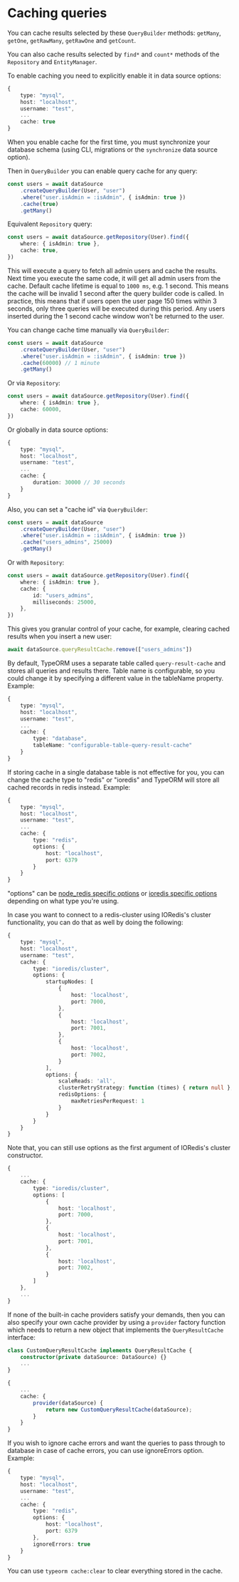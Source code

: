 # Caching queries

You can cache results selected by these `QueryBuilder` methods: `getMany`, `getOne`, `getRawMany`, `getRawOne` and `getCount`.

You can also cache results selected by `find*` and `count*` methods of the `Repository` and `EntityManager`.

To enable caching you need to explicitly enable it in data source options:

```typescript
{
    type: "mysql",
    host: "localhost",
    username: "test",
    ...
    cache: true
}
```

When you enable cache for the first time,
you must synchronize your database schema (using CLI, migrations or the `synchronize` data source option).

Then in `QueryBuilder` you can enable query cache for any query:

```typescript
const users = await dataSource
    .createQueryBuilder(User, "user")
    .where("user.isAdmin = :isAdmin", { isAdmin: true })
    .cache(true)
    .getMany()
```

Equivalent `Repository` query:

```typescript
const users = await dataSource.getRepository(User).find({
    where: { isAdmin: true },
    cache: true,
})
```

This will execute a query to fetch all admin users and cache the results.
Next time you execute the same code, it will get all admin users from the cache.
Default cache lifetime is equal to `1000 ms`, e.g. 1 second.
This means the cache will be invalid 1 second after the query builder code is called.
In practice, this means that if users open the user page 150 times within 3 seconds, only three queries will be executed during this period.
Any users inserted during the 1 second cache window won't be returned to the user.

You can change cache time manually via `QueryBuilder`:

```typescript
const users = await dataSource
    .createQueryBuilder(User, "user")
    .where("user.isAdmin = :isAdmin", { isAdmin: true })
    .cache(60000) // 1 minute
    .getMany()
```

Or via `Repository`:

```typescript
const users = await dataSource.getRepository(User).find({
    where: { isAdmin: true },
    cache: 60000,
})
```

Or globally in data source options:

```typescript
{
    type: "mysql",
    host: "localhost",
    username: "test",
    ...
    cache: {
        duration: 30000 // 30 seconds
    }
}
```

Also, you can set a "cache id" via `QueryBuilder`:

```typescript
const users = await dataSource
    .createQueryBuilder(User, "user")
    .where("user.isAdmin = :isAdmin", { isAdmin: true })
    .cache("users_admins", 25000)
    .getMany()
```

Or with `Repository`:

```typescript
const users = await dataSource.getRepository(User).find({
    where: { isAdmin: true },
    cache: {
        id: "users_admins",
        milliseconds: 25000,
    },
})
```

This gives you granular control of your cache,
for example, clearing cached results when you insert a new user:

```typescript
await dataSource.queryResultCache.remove(["users_admins"])
```

By default, TypeORM uses a separate table called `query-result-cache` and stores all queries and results there.
Table name is configurable, so you could change it by specifying a different value in the tableName property.
Example:

```typescript
{
    type: "mysql",
    host: "localhost",
    username: "test",
    ...
    cache: {
        type: "database",
        tableName: "configurable-table-query-result-cache"
    }
}
```

If storing cache in a single database table is not effective for you,
you can change the cache type to "redis" or "ioredis" and TypeORM will store all cached records in redis instead.
Example:

```typescript
{
    type: "mysql",
    host: "localhost",
    username: "test",
    ...
    cache: {
        type: "redis",
        options: {
            host: "localhost",
            port: 6379
        }
    }
}
```

"options" can be [node_redis specific options](https://github.com/redis/node-redis/blob/master/docs/client-configuration.md) or [ioredis specific options](https://github.com/luin/ioredis/blob/master/API.md#new-redisport-host-options) depending on what type you're using.

In case you want to connect to a redis-cluster using IORedis's cluster functionality, you can do that as well by doing the following:

```typescript
{
    type: "mysql",
    host: "localhost",
    username: "test",
    cache: {
        type: "ioredis/cluster",
        options: {
            startupNodes: [
                {
                    host: 'localhost',
                    port: 7000,
                },
                {
                    host: 'localhost',
                    port: 7001,
                },
                {
                    host: 'localhost',
                    port: 7002,
                }
            ],
            options: {
                scaleReads: 'all',
                clusterRetryStrategy: function (times) { return null },
                redisOptions: {
                    maxRetriesPerRequest: 1
                }
            }
        }
    }
}
```

Note that, you can still use options as the first argument of IORedis's cluster constructor.

```typescript
{
    ...
    cache: {
        type: "ioredis/cluster",
        options: [
            {
                host: 'localhost',
                port: 7000,
            },
            {
                host: 'localhost',
                port: 7001,
            },
            {
                host: 'localhost',
                port: 7002,
            }
        ]
    },
    ...
}
```

If none of the built-in cache providers satisfy your demands, then you can also specify your own cache provider by using a `provider` factory function which needs to return a new object that implements the `QueryResultCache` interface:

```typescript
class CustomQueryResultCache implements QueryResultCache {
    constructor(private dataSource: DataSource) {}
    ...
}
```

```typescript
{
    ...
    cache: {
        provider(dataSource) {
            return new CustomQueryResultCache(dataSource);
        }
    }
}
```

If you wish to ignore cache errors and want the queries to pass through to database in case of cache errors, you can use ignoreErrors option.
Example:

```typescript
{
    type: "mysql",
    host: "localhost",
    username: "test",
    ...
    cache: {
        type: "redis",
        options: {
            host: "localhost",
            port: 6379
        },
        ignoreErrors: true
    }
}
```

You can use `typeorm cache:clear` to clear everything stored in the cache.
